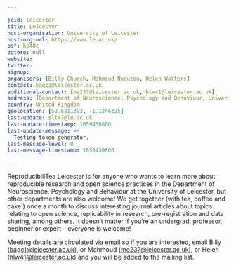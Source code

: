 ```yaml
---

jcid: leicester
title: Leicester
host-organisation: University of Leicester
host-org-url: https://www.le.ac.uk/
osf: he48c
zotero: null
website: 
twitter: 
signup: 
organisers: [Billy Church, Mahmoud Noeutou, Helen Walters]
contact: bagc1@leicester.ac.uk
additional-contact: [me237@leicester.ac.uk, hlw41@leicester.ac.uk]
address: [Department of Neuroscience, Psychology and Behaviour, University of Leicester, University Road, LE1 7RH, Leicester]
country: United Kingdom
geolocation: [52.6211393, -1.1246325]
last-update: slt47@le.ac.uk
last-update-timestamp: 1659430800
last-update-message: >-
  Testing token generator.
last-message-level: 0
last-message-timestamp: 1659430800

---
```


ReproducibiliTea Leicester is for anyone who wants to learn more about reproducible research and open science practices in the Department of Neuroscience, Psychology and Behaviour at the University of Leicester, but other departments are also welcome!  We get together (with tea, coffee and cake!) once a month to discuss interesting journal articles about topics relating to open science, replicability in research, pre-registration and data sharing, among others. It doesn’t matter if you’re an undergrad, professor, beginner or expert – everyone is welcome!

Meeting details are circulated via email so if you are interested, email Billy (bagc1@leicester.ac.uk), or Mahmoud (me237@leicester.ac.uk), or Helen (hlw41@leicester.ac.uk) and you will be added to the mailing list.
